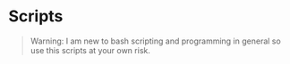 
# Scripts 

> Warning: I am new to bash scripting and programming in general so use this scripts at your own risk.
